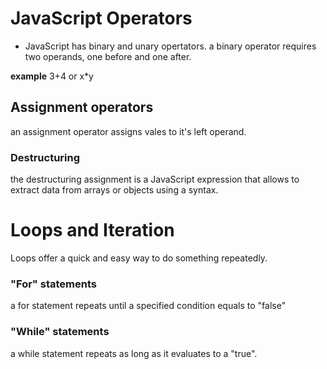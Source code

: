 # JavaScript Operators
* JavaScript has binary and unary opertators.
a binary operator requires two operands, one before and one after.

**example** 
3+4 or x*y
## Assignment operators
an assignment operator assigns vales to it's left operand.

### Destructuring
the destructuring assignment is a JavaScript expression that allows to extract data from arrays or objects using a syntax.
#
#
# Loops and Iteration
Loops offer a quick and easy way to do something repeatedly.
### "For" statements
a for statement repeats until a specified condition equals to "false"
### "While" statements
a while statement repeats as long as it evaluates to a "true".